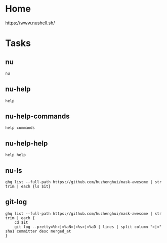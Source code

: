 # Home

https://www.nushell.sh/

# Tasks

## nu

```bash
nu
```

## nu-help

```nu
help
```

## nu-help-commands

```nu
help commands
```

## nu-help-help

```nu
help help
```

## nu-ls

```nu
ghq list --full-path https://github.com/huzhenghui/mask-awesome | str trim | each {ls $it}
```

## git-log

```nu
ghq list --full-path https://github.com/huzhenghui/mask-awesome | str trim | each {
    cd $it
    git log --pretty=%h»¦«%aN»¦«%s»¦«%aD | lines | split column "»¦«" sha1 committer desc merged_at
}
```
